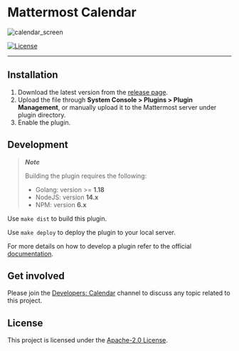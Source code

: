 # Mattermost Calendar

![calendar_screen](https://user-images.githubusercontent.com/22306239/215186997-f9b3c151-c0cc-4c46-b5c7-558f1251911b.png)

[![License](https://img.shields.io/badge/License-Apache%202.0-blue.svg)](https://opensource.org/licenses/Apache-2.0)

---

## Installation

1. Download the latest version from the [release page](https://github.com/dmitrijkir/mattermost-plugin-calendar/releases).
2. Upload the file through **System Console > Plugins > Plugin Management**, or manually upload it to the Mattermost server under plugin directory.
3. Enable the plugin.


## Development

> **_Note_**
>
> Building the plugin requires the following:
> - Golang: version >= **1.18**
> - NodeJS: version **14.x**
> - NPM: version **6.x**

Use ```make dist``` to build this plugin.

Use `make deploy` to deploy the plugin to your local server.

For more details on how to develop a plugin refer to the official [documentation](https://developers.mattermost.com/extend/plugins/).

## Get involved

Please join the [Developers: Calendar](https://community.mattermost.com/core/channels/developers-channel-calendar) channel to discuss any topic related to this project.

## License

This project is licensed under the [Apache-2.0 License](LICENSE).
